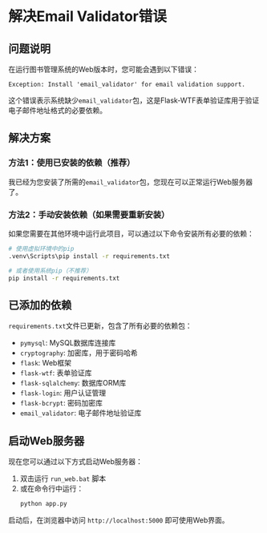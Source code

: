 # 解决Email Validator错误

## 问题说明

在运行图书管理系统的Web版本时，您可能会遇到以下错误：

```
Exception: Install 'email_validator' for email validation support.
```

这个错误表示系统缺少`email_validator`包，这是Flask-WTF表单验证库用于验证电子邮件地址格式的必要依赖。

## 解决方案

### 方法1：使用已安装的依赖（推荐）

我已经为您安装了所需的`email_validator`包，您现在可以正常运行Web服务器了。

### 方法2：手动安装依赖（如果需要重新安装）

如果您需要在其他环境中运行此项目，可以通过以下命令安装所有必要的依赖：

```bash
# 使用虚拟环境中的pip
.venv\Scripts\pip install -r requirements.txt

# 或者使用系统pip（不推荐）
pip install -r requirements.txt
```

## 已添加的依赖

`requirements.txt`文件已更新，包含了所有必要的依赖包：

- `pymysql`: MySQL数据库连接库
- `cryptography`: 加密库，用于密码哈希
- `flask`: Web框架
- `flask-wtf`: 表单验证库
- `flask-sqlalchemy`: 数据库ORM库
- `flask-login`: 用户认证管理
- `flask-bcrypt`: 密码加密库
- `email_validator`: 电子邮件地址验证库

## 启动Web服务器

现在您可以通过以下方式启动Web服务器：

1. 双击运行 `run_web.bat` 脚本
2. 或在命令行中运行：
   ```bash
   python app.py
   ```

启动后，在浏览器中访问 `http://localhost:5000` 即可使用Web界面。